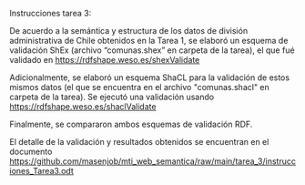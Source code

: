  
Instrucciones tarea 3:

De acuerdo a la semántica y estructura de los datos de división administrativa de Chile obtenidos en la Tarea 1, se elaboró un esquema de validación ShEx (archivo “comunas.shex” en carpeta de la tarea), el que fué validado en https://rdfshape.weso.es/shexValidate

Adicionalmente, se elaboró un esquema ShaCL para la validación de estos mismos datos (el que se encuentra en el archivo "comunas.shacl" en carpeta de la tarea). Se ejecutó una validación usando https://rdfshape.weso.es/shaclValidate

Finalmente, se compararon ambos esquemas de validación RDF.

El detalle de la validación y resultados obtenidos se encuentran en el documento https://github.com/masenjob/mti_web_semantica/raw/main/tarea_3/instrucciones_Tarea3.odt


